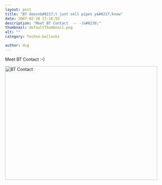 ```yaml
---
layout: post
title: "BT doesn&#8217;t just sell pipes y&#8217;know"
date: 2007-02-20 17:16:55
description: "Meet BT Contact  -- -)&#8230;"
thumbnail: defaultThumbnail.png
alt: ""
category: Techno-bollocks

author: dug
---
```


<p>Meet BT Contact :-)</p>

<p><a href="http://www.flickr.com/photos/bozo/396616708/" title="Photo Sharing"><img src="http://farm1.static.flickr.com/156/396616708_b0b4f069ac.jpg" width="500" height="375" alt="BT Contact" /></a></p>
